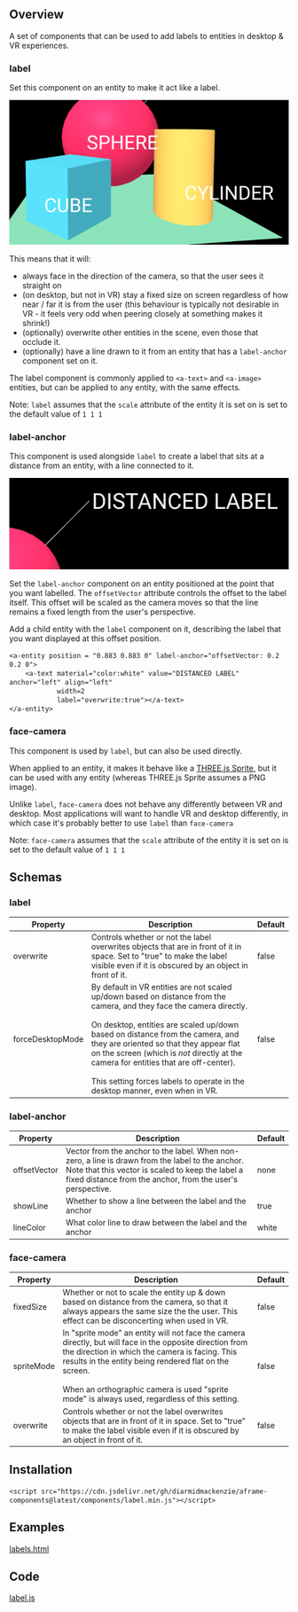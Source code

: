 ## Overview

A set of components that can be used to add labels to entities in desktop & VR experiences.

### label

Set this component on an entity to make it act like a label.  

![image-20220811164727667](image-20220811164727667.png)

This means that it will:

- always face in the direction of the camera, so that the user sees it straight on
- (on desktop, but not in VR) stay a fixed size on screen regardless of how near / far it is from the user (this behaviour is typically not desirable in VR - it feels very odd when peering closely at something makes it shrink!)
- (optionally) overwrite other entities in the scene, even those that occlude it.
- (optionally) have a line drawn to it from an entity that has a `label-anchor` component set on it.

The label component is commonly applied to `<a-text>` and `<a-image>` entities, but can be applied to any entity, with the same effects.

Note:  `label` assumes that the `scale` attribute of the entity it is set on is set to the default value of `1 1 1`

### label-anchor

This component is used alongside `label` to create a label that sits at a distance from an entity, with a line connected to it.

![image-20220811164814125](image-20220811164814125.png)



Set the `label-anchor` component on an entity positioned at the point that you want labelled.  The `offsetVector` attribute controls the offset to the label itself.  This offset will be scaled as the camera moves so that the line remains a fixed length from the user's perspective.

Add a child entity with the `label` component on it, describing the label that you want displayed at this offset position.

```
<a-entity position = "0.883 0.883 0" label-anchor="offsetVector: 0.2 0.2 0">
    <a-text material="color:white" value="DISTANCED LABEL" anchor="left" align="left"
            width=2
            label="overwrite:true"></a-text>
</a-entity>
```



### face-camera

This component is used by `label`, but can also be used directly.

When applied to an entity, it makes it behave like a [THREE.js Sprite](https://threejs.org/docs/#api/en/objects/Sprite), but it can be used with any entity (whereas THREE.js Sprite assumes a PNG image).

Unlike `label`, `face-camera` does not behave any differently between VR and desktop.  Most applications will want to handle VR and desktop differently, in which case it's probably better to use `label` than `face-camera`

Note:  `face-camera` assumes that the `scale` attribute of the entity it is set on is set to the default value of `1 1 1`



## Schemas

### label

| Property         | Description                                                  | Default |
| ---------------- | ------------------------------------------------------------ | ------- |
| overwrite        | Controls whether or not the label overwrites objects that are in front of it in space.  Set to "true" to make the label visible even if it is obscured by an object in front of it. | false   |
| forceDesktopMode | By default in VR entities are not scaled up/down based on distance from the camera, and they face the camera directly.<br /><br />On desktop, entities are scaled up/down based on distance from the camera, and they are oriented so that they appear flat on the screen (which is *not* directly at the camera for entities that are off-center).<br /><br />This setting forces labels to operate in the desktop manner, even when in VR. | false   |



### label-anchor

| Property     | Description                                                  | Default |
| ------------ | ------------------------------------------------------------ | ------- |
| offsetVector | Vector from the anchor to the label.  When non-zero, a line is drawn from the label to the anchor.  Note that this vector is scaled to keep the label a fixed distance from the  anchor, from the user's perspective. | none    |
| showLine     | Whether to show a line between the label and the anchor      | true    |
| lineColor    | What color line to draw between the label and the anchor     | white   |



### face-camera

| Property   | Description                                                  | Default |
| ---------- | ------------------------------------------------------------ | ------- |
| fixedSize  | Whether or not to scale the entity up & down based on distance from the camera, so that it always appears the same size the the user.  This effect can be disconcerting when used in VR. | false   |
| spriteMode | In "sprite mode" an entity will not face the camera directly, but will face in the opposite direction from the direction in which the camera is facing.  This results in the entity being rendered flat on the screen.<br /><br />When an orthographic camera is used "sprite mode" is always used, regardless of this setting. | false   |
| overwrite  | Controls whether or not the label overwrites objects that are in front of it in space.  Set to "true" to make the label visible even if it is obscured by an object in front of it. | false   |



## Installation

```
<script src="https://cdn.jsdelivr.net/gh/diarmidmackenzie/aframe-components@latest/components/label.min.js"></script>
```


## Examples

[labels.html](https://diarmidmackenzie.github.io/aframe-components/component-usage/labels.html)



## Code

  [label.js](https://github.com/diarmidmackenzie/aframe-components/blob/main/components/label.js)